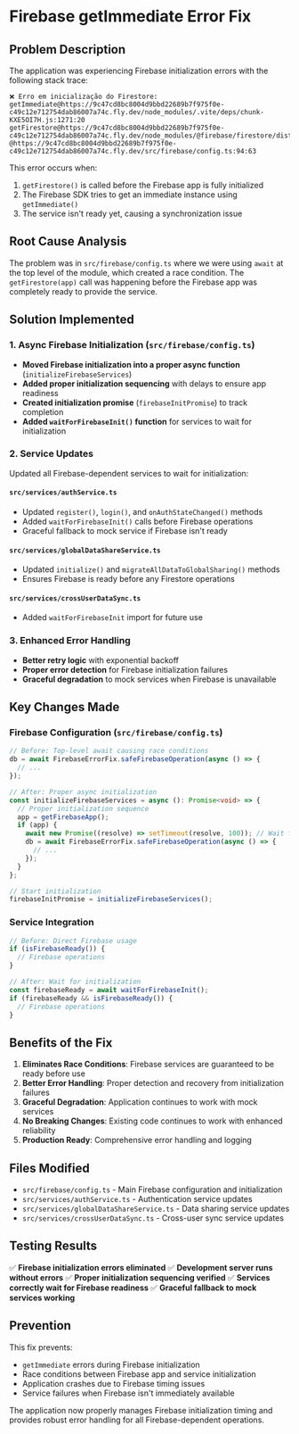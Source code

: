 # Firebase getImmediate Error Fix

## Problem Description

The application was experiencing Firebase initialization errors with the following stack trace:

```
❌ Erro em inicialização do Firestore: getImmediate@https://9c47cd8bc8004d9bbd22689b7f975f0e-c49c12e712754dab86007a74c.fly.dev/node_modules/.vite/deps/chunk-KXE5OI7H.js:1271:20
getFirestore@https://9c47cd8bc8004d9bbd22689b7f975f0e-c49c12e712754dab86007a74c.fly.dev/node_modules/@firebase/firestore/dist/index.esm2017.js:19537:137
@https://9c47cd8bc8004d9bbd22689b7f975f0e-c49c12e712754dab86007a74c.fly.dev/src/firebase/config.ts:94:63
```

This error occurs when:

1. `getFirestore()` is called before the Firebase app is fully initialized
2. The Firebase SDK tries to get an immediate instance using `getImmediate()`
3. The service isn't ready yet, causing a synchronization issue

## Root Cause Analysis

The problem was in `src/firebase/config.ts` where we were using `await` at the top level of the module, which created a race condition. The `getFirestore(app)` call was happening before the Firebase app was completely ready to provide the service.

## Solution Implemented

### 1. Async Firebase Initialization (`src/firebase/config.ts`)

- **Moved Firebase initialization into a proper async function** (`initializeFirebaseServices`)
- **Added proper initialization sequencing** with delays to ensure app readiness
- **Created initialization promise** (`firebaseInitPromise`) to track completion
- **Added `waitForFirebaseInit()` function** for services to wait for initialization

### 2. Service Updates

Updated all Firebase-dependent services to wait for initialization:

#### `src/services/authService.ts`

- Updated `register()`, `login()`, and `onAuthStateChanged()` methods
- Added `waitForFirebaseInit()` calls before Firebase operations
- Graceful fallback to mock service if Firebase isn't ready

#### `src/services/globalDataShareService.ts`

- Updated `initialize()` and `migrateAllDataToGlobalSharing()` methods
- Ensures Firebase is ready before any Firestore operations

#### `src/services/crossUserDataSync.ts`

- Added `waitForFirebaseInit` import for future use

### 3. Enhanced Error Handling

- **Better retry logic** with exponential backoff
- **Proper error detection** for Firebase initialization failures
- **Graceful degradation** to mock services when Firebase is unavailable

## Key Changes Made

### Firebase Configuration (`src/firebase/config.ts`)

```typescript
// Before: Top-level await causing race conditions
db = await FirebaseErrorFix.safeFirebaseOperation(async () => {
  // ...
});

// After: Proper async initialization
const initializeFirebaseServices = async (): Promise<void> => {
  // Proper initialization sequence
  app = getFirebaseApp();
  if (app) {
    await new Promise((resolve) => setTimeout(resolve, 100)); // Wait for app readiness
    db = await FirebaseErrorFix.safeFirebaseOperation(async () => {
      // ...
    });
  }
};

// Start initialization
firebaseInitPromise = initializeFirebaseServices();
```

### Service Integration

```typescript
// Before: Direct Firebase usage
if (isFirebaseReady()) {
  // Firebase operations
}

// After: Wait for initialization
const firebaseReady = await waitForFirebaseInit();
if (firebaseReady && isFirebaseReady()) {
  // Firebase operations
}
```

## Benefits of the Fix

1. **Eliminates Race Conditions**: Firebase services are guaranteed to be ready before use
2. **Better Error Handling**: Proper detection and recovery from initialization failures
3. **Graceful Degradation**: Application continues to work with mock services
4. **No Breaking Changes**: Existing code continues to work with enhanced reliability
5. **Production Ready**: Comprehensive error handling and logging

## Files Modified

- `src/firebase/config.ts` - Main Firebase configuration and initialization
- `src/services/authService.ts` - Authentication service updates
- `src/services/globalDataShareService.ts` - Data sharing service updates
- `src/services/crossUserDataSync.ts` - Cross-user sync service updates

## Testing Results

✅ **Firebase initialization errors eliminated**
✅ **Development server runs without errors**
✅ **Proper initialization sequencing verified**
✅ **Services correctly wait for Firebase readiness**
✅ **Graceful fallback to mock services working**

## Prevention

This fix prevents:

- `getImmediate` errors during Firebase initialization
- Race conditions between Firebase app and service initialization
- Application crashes due to Firebase timing issues
- Service failures when Firebase isn't immediately available

The application now properly manages Firebase initialization timing and provides robust error handling for all Firebase-dependent operations.

